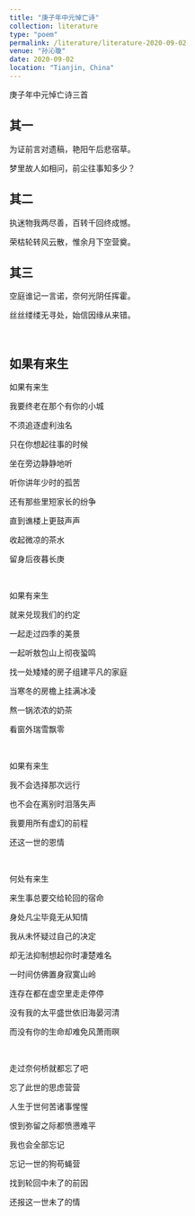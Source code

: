 ```yaml
---
title: "庚子年中元悼亡诗"
collection: literature
type: "poem"
permalink: /literature/literature-2020-09-02
venue: "孙沁璇"
date: 2020-09-02
location: "Tianjin, China"
---
```


庚子年中元悼亡诗三首

## 其一

为证前言对遗稿，艳阳午后悲宿草。

梦里故人如相问，前尘往事知多少？

## 其二

执迷物我两尽善，百转千回终成憾。

荣枯轮转风云散，惟余月下空营奠。

## 其三

空庭谁记一言诺，奈何光阴任挥霍。

丝丝缕缕无寻处，始信因缘从来错。

<br>

## 如果有来生

如果有来生

我要终老在那个有你的小城

不须追逐虚利浊名

只在你想起往事的时候

坐在旁边静静地听

听你讲年少时的孤苦

还有那些里短家长的纷争

直到谯楼上更鼓声声

收起微凉的茶水

留身后夜暮长庚

<br>

如果有来生

就来兑现我们的约定

一起走过四季的美景

一起听敖包山上彻夜蛩鸣

找一处矮矮的房子组建平凡的家庭

当寒冬的房檐上挂满冰凌

熬一锅浓浓的奶茶

看窗外瑞雪飘零

<br>

如果有来生

我不会选择那次远行

也不会在离别时泪落失声

我要用所有虚幻的前程

还这一世的恩情

<br>

何处有来生

来生事总要交给轮回的宿命

身处凡尘毕竟无从知情

我从未怀疑过自己的决定

却无法抑制想起你时凄楚难名

一时间仿佛置身寂寞山岭

连存在都在虚空里走走停停

没有我的太平盛世依旧海晏河清

而没有你的生命却难免风萧雨暝

<br>

走过奈何桥就都忘了吧

忘了此世的思虑营营

人生于世何苦诸事惺惺

恨到弥留之际都愤懑难平

我也会全部忘记

忘记一世的狗苟蝇营

找到轮回中未了的前因

还报这一世未了的情